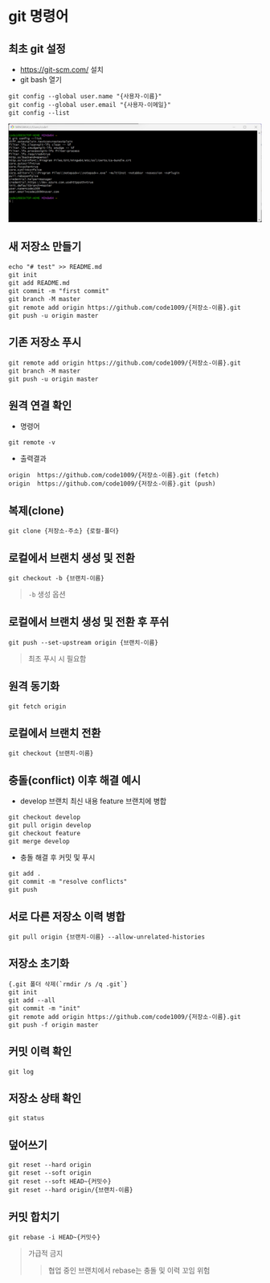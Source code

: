 ﻿# git 명령어


## 최초 git 설정

* https://git-scm.com/ 설치
* git bash 열기

```
git config --global user.name "{사용자-이름}"
git config --global user.email "{사용자-이메일}"
git config --list
```
![gitbash](./page1-gitbash.png "git bash")




## 새 저장소 만들기

```
echo "# test" >> README.md
git init
git add README.md
git commit -m "first commit"
git branch -M master
git remote add origin https://github.com/code1009/{저장소-이름}.git
git push -u origin master
```


## 기존 저장소 푸시

```
git remote add origin https://github.com/code1009/{저장소-이름}.git
git branch -M master
git push -u origin master
```



## 원격 연결 확인

* 명령어
```
git remote -v
```

* 출력결과
```
origin  https://github.com/code1009/{저장소-이름}.git (fetch)
origin  https://github.com/code1009/{저장소-이름}.git (push)
```


## 복제(clone)

```
git clone {저장소-주소} {로컬-폴더}
```



## 로컬에서 브랜치 생성 및 전환

```
git checkout -b {브랜치-이름}
```
> `-b` 생성 옵션


## 로컬에서 브랜치 생성 및 전환 후 푸쉬

```
git push --set-upstream origin {브랜치-이름}
```

> 최초 푸시 시 필요함



## 원격 동기화

```
git fetch origin
```



## 로컬에서 브랜치 전환

```
git checkout {브랜치-이름}
```


## 충돌(conflict) 이후 해결 예시

* develop 브랜치 최신 내용 feature 브랜치에 병합

```
git checkout develop
git pull origin develop
git checkout feature
git merge develop
```

* 충돌 해결 후 커밋 및 푸시

```
git add .
git commit -m "resolve conflicts"
git push
```



## 서로 다른 저장소 이력 병합

```
git pull origin {브랜치-이름} --allow-unrelated-histories
```



## 저장소 초기화

```
{.git 폴더 삭제(`rmdir /s /q .git`}
git init
git add --all
git commit -m "init"
git remote add origin https://github.com/code1009/{저장소-이름}.git
git push -f origin master
```



## 커밋 이력 확인

```
git log
```



## 저장소 상태 확인

```
git status
```



## 덮어쓰기

```
git reset --hard origin
git reset --soft origin
git reset --soft HEAD~{커밋수}
git reset --hard origin/{브랜치-이름}
```



## 커밋 합치기

```
git rebase -i HEAD~{커밋수}
```
> 가급적 금지
>	> 협업 중인 브랜치에서 rebase는 충돌 및 이력 꼬임 위험





